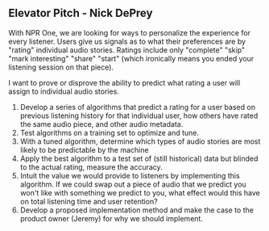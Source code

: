 ## Elevator Pitch - Nick DePrey
With NPR One, we are looking for ways to personalize the experience for every listener.  Users give us signals as to what their preferences are by "rating" individual audio stories.  Ratings include only "complete" "skip" "mark interesting" "share" "start" (which ironically means you ended your listening session on that piece).  

I want to prove or disprove the ability to predict what rating a user will assign to individual audio stories. 

1) Develop a series of algorithms that predict a rating for a user based on previous listening history for that individual user, how others have rated the same audio piece, and other audio metadata.  
2) Test algorithms on a training set to optimize and tune.  
3) With a tuned algorithm, determine which types of audio stories are most likely to be predictable by the machine
4) Apply the best algorithm to a test set of (still historical) data but blinded to the actual rating, measure the accuracy.  
5) Intuit the value we would provide to listeners by implementing this algorithm. If we could swap out a piece of audio that we predict you won't like with something we predict to you, what effect would this have on total listening time and user retention?
6) Develop a proposed implementation method and make the case to the product owner (Jeremy) for why we should implement.

